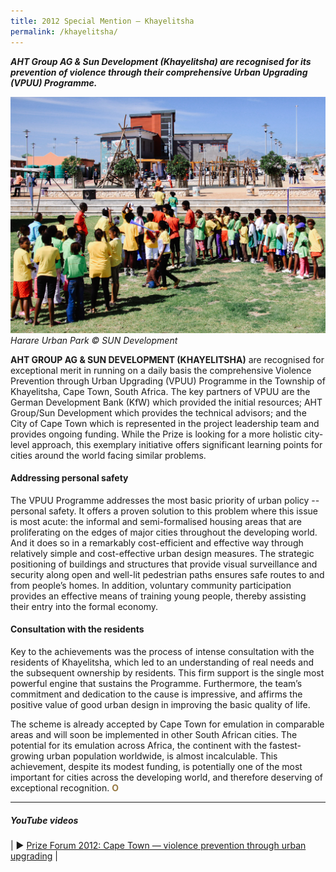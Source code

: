 ```yaml
---
title: 2012 Special Mention — Khayelitsha
permalink: /khayelitsha/
---
```


***AHT Group AG & Sun Development (Khayelitsha) are recognised for its prevention of violence through their comprehensive Urban Upgrading (VPUU) Programme.***

![Khayelitsha](/images/special-mentions/khayelitsha.jpg)*Harare Urban Park © SUN Development*

**AHT GROUP AG & SUN DEVELOPMENT (KHAYELITSHA)** are recognised for exceptional merit in running on a daily basis the comprehensive Violence Prevention through Urban Upgrading (VPUU) Programme in the Township of Khayelitsha, Cape Town, South Africa. The key partners of VPUU are the German Development Bank (KfW) which provided the initial resources; AHT Group/Sun Development which provides the technical advisors; and the City of Cape Town which is represented in the project leadership team and provides ongoing funding. While the Prize is looking for a more holistic city-level approach, this exemplary initiative offers significant learning points for cities around the world facing similar problems.

#### **Addressing personal safety**

The VPUU Programme addresses the most basic priority of urban policy -- personal safety. It offers a proven solution to this problem where this issue is most acute: the informal and semi-formalised housing areas that are proliferating on the edges of major cities throughout the developing world. And it does so in a remarkably cost-efficient and effective way through relatively simple and cost-effective urban design measures. The strategic positioning of buildings and structures that provide visual surveillance and security along open and well-lit pedestrian paths ensures safe routes to and from people’s homes. In addition, voluntary community participation provides an effective means of training young people, thereby assisting their entry into the formal economy.

#### **Consultation with the residents**

Key to the achievements was the process of intense consultation with the residents of Khayelitsha, which led to an understanding of real needs and the subsequent ownership by residents. This firm support is the single most powerful engine that sustains the Programme. Furthermore, the team’s commitment and dedication to the cause is impressive, and affirms the positive value of good urban design in improving the basic quality of life.

The scheme is already accepted by Cape Town for emulation in comparable areas and will soon be implemented in other South African cities. The potential for its emulation across Africa, the continent with the fastest-growing urban population worldwide, is almost incalculable. This achievement, despite its modest funding, is potentially one of the most important for cities across the developing world, and therefore deserving of exceptional recognition. **<font color="#967942">O</font>**

---

##### **YouTube videos**

| ▶️ [Prize Forum 2012: Cape Town — violence prevention through urban upgrading](https://youtu.be/39r96ZESjvU) |
